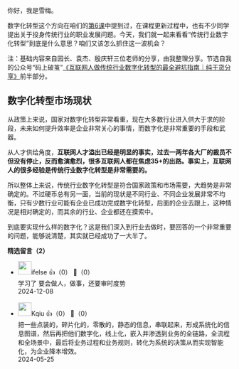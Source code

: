 你好，我是雪梅。

数字化转型这个方向在咱们的[第6课](https://time.geekbang.org/column/article/739337)中提到过，在课程更新过程中，也有不少同学提出关于投身传统行业的职业发展问题。今天，我们就一起来看看“传统行业数字化转型”到底是什么意思？咱们又该怎么抓住这一波机会？

注：基础内容来自园长、袁杰、殷庆轩三位老师的分享，由我整理分享。节选自我的公众号“码上破茧”[《互联网人做传统行业数字化转型的最全避坑指南｜纯干货分享》](https://mp.weixin.qq.com/s/c8G85uZ8Vh-x6OUoWtNYeg)前半部分。

## **数字化转型市场现状**

从政策上来说，国家对数字化转型非常看重，现在大多数行业进入供大于求的阶段，未来如何提升效率是企业非常关心的事情，而数字化是非常重要的手段和武器。

从人才供给角度，**互联网人才溢出已经是明显的事实，过去一两年各大厂的裁员不但没有停止，反而愈演愈烈，很多互联网人都在焦虑35+的出路。事实上，互联网人的很多经验是传统行业数字化转型是非常需要的。**

所以整体上来说，传统行业数字化转型是符合国家政策和市场需要，大趋势是非常确定的。不过硬币总有另一面，当前的现状是不同行业、不同企业发展非常不均衡，只有少数行业可能有企业已成功完成数字化转型，后面的企业去跟上，这种情况是相对确定的，而其余的行业、企业都还在摸索中。

到底要实现什么样的数字化？这是我们深入到行业去做时，要回答的一个非常重要的问题，能够说清楚，其实就已经成功了一大半了。
<div><strong>精选留言（2）</strong></div><ul>
<li><img src="https://static001.geekbang.org/account/avatar/00/26/eb/d7/90391376.jpg" width="30px"><span>ifelse</span> 👍（0） 💬（0）<div>学习了
要会做人，做事，还要审时度势</div>2024-12-08</li><br/><li><img src="https://static001.geekbang.org/account/avatar/00/18/45/9a/1c9b3fa9.jpg" width="30px"><span>Kqiu</span> 👍（0） 💬（0）<div>把一些点装的，碎片化的，零散的，静态的信息，串联起来，形成系统化的信息图谱，然后再把他们数字化，线上化，嵌入并渗透到业务的全链路，全流程和全场景中，最后将业务过程和业务规则，转化为系统的决策从而实现智能化，为企业降本增效。</div>2024-05-25</li><br/>
</ul>
